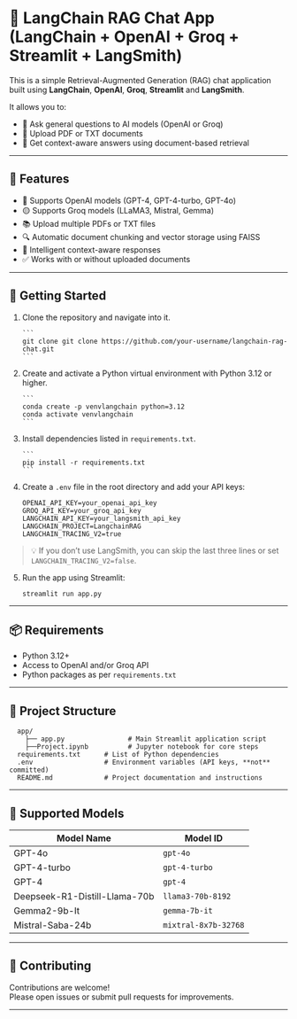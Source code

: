 # 💬 LangChain RAG Chat App (LangChain + OpenAI + Groq + Streamlit + LangSmith)

This is a simple Retrieval-Augmented Generation (RAG) chat application built using **LangChain**, **OpenAI**, **Groq**, **Streamlit** and **LangSmith**.

It allows you to:
- 💬 Ask general questions to AI models (OpenAI or Groq)
- 📄 Upload PDF or TXT documents
- 🧠 Get context-aware answers using document-based retrieval

---

## 🧰 Features

- 🔷 Supports OpenAI models (GPT-4, GPT-4-turbo, GPT-4o)
- 🟡 Supports Groq models (LLaMA3, Mistral, Gemma)
- 📚 Upload multiple PDFs or TXT files
- 🔍 Automatic document chunking and vector storage using FAISS
- 🤖 Intelligent context-aware responses
- ✅ Works with or without uploaded documents

---

## 🚀 Getting Started

1. Clone the repository and navigate into it.
   
       ```
       git clone git clone https://github.com/your-username/langchain-rag-chat.git
       ```

2. Create and activate a Python virtual environment with Python 3.12 or higher.
   
       ```
       conda create -p venvlangchain python=3.12
       conda activate venvlangchain
       ```

3. Install dependencies listed in `requirements.txt`.
   
       ```
       pip install -r requirements.txt
       ```

4. Create a `.env` file in the root directory and add your API keys:

    ```
    OPENAI_API_KEY=your_openai_api_key
    GROQ_API_KEY=your_groq_api_key
    LANGCHAIN_API_KEY=your_langsmith_api_key
    LANGCHAIN_PROJECT=LangchainRAG
    LANGCHAIN_TRACING_V2=true
    ```

> 💡 If you don’t use LangSmith, you can skip the last three lines or set `LANGCHAIN_TRACING_V2=false`.

5. Run the app using Streamlit:

    ```
    streamlit run app.py
    ```

---

## 📦 Requirements

- Python 3.12+
- Access to OpenAI and/or Groq API
- Python packages as per `requirements.txt`

---

## 📁 Project Structure
```
  app/
    ├── app.py                # Main Streamlit application script
    ├──Project.ipynb          # Jupyter notebook for core steps
  requirements.txt      # List of Python dependencies
  .env                  # Environment variables (API keys, **not** committed)
  README.md             # Project documentation and instructions
```
---

## 🤖 Supported Models

| Model Name                    | Model ID              |
|------------------------------|-----------------------|
| GPT-4o                       | `gpt-4o`              |
| GPT-4-turbo                  | `gpt-4-turbo`         |
| GPT-4                        | `gpt-4`               |
| Deepseek-R1-Distill-Llama-70b| `llama3-70b-8192`     |
| Gemma2-9b-It                 | `gemma-7b-it`         |
| Mistral-Saba-24b             | `mixtral-8x7b-32768`  |


---

## 🤝 Contributing

Contributions are welcome!  
Please open issues or submit pull requests for improvements.

---

